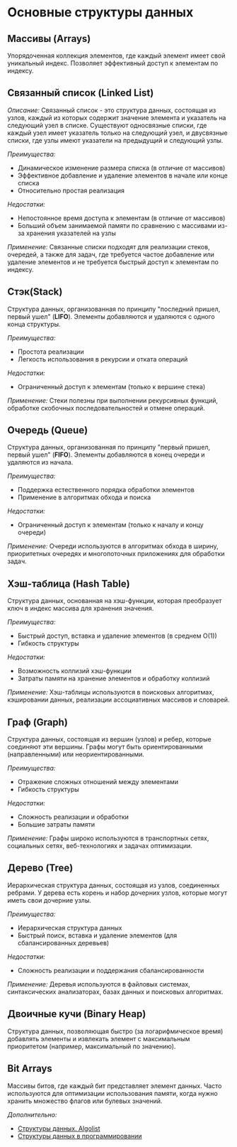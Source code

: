 # Основные структуры данных

## Массивы (Arrays)

Упорядоченная коллекция элементов, где каждый элемент имеет свой уникальный индекс. Позволяет эффективный доступ к элементам по индексу.

## Связанный список (Linked List)

*Описание:* Связанный список - это структура данных, состоящая из узлов, каждый из которых содержит значение элемента и указатель на следующий узел в списке. Существуют односвязные списки, где каждый узел имеет указатель только на следующий узел, и двусвязные списки, где узлы имеют указатели на предыдущий и следующий узлы.

*Преимущества:*

- Динамическое изменение размера списка (в отличие от массивов)
- Эффективное добавление и удаление элементов в начале или конце списка
- Относительно простая реализация

*Недостатки:*

- Непостоянное время доступа к элементам (в отличие от массивов)
- Больший объем занимаемой памяти по сравнению с массивами из-за хранения указателей на узлы

*Применение:* Связанные списки подходят для реализации стеков, очередей, а также для задач, где требуется частое добавление или удаление элементов и не требуется быстрый доступ к элементам по индексу.

## Стэк(Stack)

Cтруктура данных, организованная по принципу "последний пришел, первый ушел" (**LIFO**). Элементы добавляются и удаляются с одного конца структуры.

*Преимущества:*

- Простота реализации
- Легкость использования в рекурсии и отката операций

*Недостатки:*

- Ограниченный доступ к элементам (только к вершине стека)

*Применение:* Стеки полезны при выполнении рекурсивных функций, обработке скобочных последовательностей и отмене операций.

## Очередь (Queue)

Структура данных, организованная по принципу "первый пришел, первый ушел" (**FIFO**). Элементы добавляются в конец очереди и удаляются из начала.

*Преимущества:*

- Поддержка естественного порядка обработки элементов
- Применение в алгоритмах обхода и поиска

*Недостатки:*

- Ограниченный доступ к элементам (только к началу и концу очереди)

*Применение:* Очереди используются в алгоритмах обхода в ширину, приоритетных очередях и многопоточных приложениях для обработки задач.

## Хэш-таблица (Hash Table)

Структура данных, основанная на хэш-функции, которая преобразует ключ в индекс массива для хранения значения.

*Преимущества:*

- Быстрый доступ, вставка и удаление элементов (в среднем O(1))
- Гибкость структуры

*Недостатки:*

- Возможность коллизий хэш-функции
- Затраты памяти на хранение элементов и обработку коллизий

*Применение:* Хэш-таблицы используются в поисковых алгоритмах, кэшировании данных, реализации ассоциативных массивов и словарей.

## Граф (Graph)

Структура данных, состоящая из вершин (узлов) и ребер, которые соединяют эти вершины. Графы могут быть ориентированными (направленными) или неориентированными.

*Преимущества:*

- Отражение сложных отношений между элементами
- Гибкость структуры

*Недостатки:*

- Сложность реализации и обработки
- Большие затраты памяти

*Применение:* Графы широко используются в транспортных сетях, социальных сетях, веб-технологиях и задачах оптимизации.

## Дерево (Tree)

Иерархическая структура данных, состоящая из узлов, соединенных ребрами. У дерева есть корень и набор дочерних узлов, которые могут иметь свои дочерние узлы.

*Преимущества:*

- Иерархическая структура данных
- Быстрый поиск, вставка и удаление элементов (для сбалансированных деревьев)

*Недостатки:*

- Сложность реализации и поддержания сбалансированности

*Применение:* Деревья используются в файловых системах, синтаксических анализаторах, базах данных и поисковых алгоритмах.

## Двоичные кучи (Binary Heap)

Структура данных, позволяющая быстро (за логарифмическое время) добавлять элементы и извлекать элемент с максимальным приоритетом (например, максимальный по значению).

## Bit Arrays

Массивы битов, где каждый бит представляет элемент данных. Часто используются для оптимизации использования памяти, когда нужно хранить множество флагов или булевых значений.

*Дополнительно:*
- [Структуры данных. Algolist](http://algolist.manual.ru/ds/index.php)
- [Структуры данных в программировании](https://dzen.ru/a/ZE0wsb_h1yYEF8vx)
